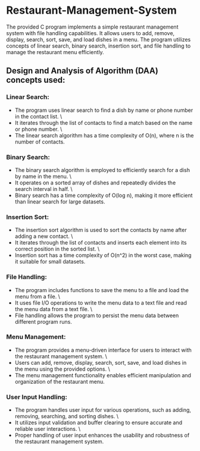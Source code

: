 # Restaurant-Management-System
The provided C program implements a simple restaurant management system with file handling capabilities. It allows users to add, remove, display, search, sort, save, and load dishes in a menu. The program utilizes concepts of linear search, binary search, insertion sort, and file handling to manage the restaurant menu efficiently. 
## Design and Analysis of Algorithm (DAA) concepts used: 
### Linear Search: 
- The program uses linear search to find a dish by name or phone number in the contact list. \
- It iterates through the list of contacts to find a match based on the name or phone number. \
- The linear search algorithm has a time complexity of O(n), where n is the number of contacts. 
### Binary Search: 
- The binary search algorithm is employed to efficiently search for a dish by name in the menu. \
- It operates on a sorted array of dishes and repeatedly divides the search interval in half. \
- Binary search has a time complexity of O(log n), making it more efficient than linear search for large datasets.
### Insertion Sort: 
- The insertion sort algorithm is used to sort the contacts by name after adding a new contact. \
- It iterates through the list of contacts and inserts each element into its correct position in the sorted list. \
- Insertion sort has a time complexity of O(n^2) in the worst case, making it suitable for small datasets.
### File Handling: 
- The program includes functions to save the menu to a file and load the menu from a file. \
- It uses file I/O operations to write the menu data to a text file and read the menu data from a text file. \
- File handling allows the program to persist the menu data between different program runs.
### Menu Management: 
- The program provides a menu-driven interface for users to interact with the restaurant management system. \
- Users can add, remove, display, search, sort, save, and load dishes in the menu using the provided options. \ 
- The menu management functionality enables efficient manipulation and organization of the restaurant menu.
### User Input Handling: 
- The program handles user input for various operations, such as adding, removing, searching, and sorting dishes. \
- It utilizes input validation and buffer clearing to ensure accurate and reliable user interactions. \
- Proper handling of user input enhances the usability and robustness of the restaurant management system.
